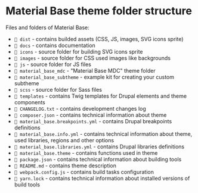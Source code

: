 Material Base theme folder structure
================

Files and folders of Material Base:


* `📁 dist` - contains builded assets (CSS, JS, images, SVG icons sprite)
* `📁 docs` - contains documentation
* `📁 icons` - source folder for building SVG icons sprite
* `📁 images` - source folder for CSS used images like backgrounds
* `📁 js` - source folder for JS files
* `📁 material_base_mdc` - "Material Base MDC" theme folder
* `📁 material_base_subtheme` - example kit for creating your custom subtheme
* `📁 scss` - source folder for Sass files
* `📁 templates` - contains Twig templates for Drupal elements and theme components
* `📄 CHANGELOG.txt` - contains development changes log
* `📄 composer.json` - contains technical information about theme
* `📄 material_base.breakpoints.yml` - contains Drupal breakpoints definitions
* `📄 material_base.info.yml` - contains technical information about theme, used libraries, regions and other options
* `📄 material_base.libraries.yml` - contains Drupal libraries definitions
* `📄 material_base.theme` - contains functions used in theme
* `📄 package.json` - contains technical information about building tools
* `📄 README.md` - contains theme description
* `📄 webpack.config.js` - contains build tasks configuration
* `📄 yarn.lock` - contains technical information about installed versions of build tools
